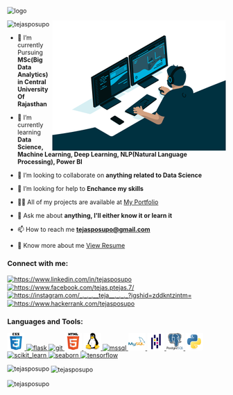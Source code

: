 ![logo](https://github.com/TejasPosupo/TejasPosupo/blob/main/intro.gif)

<img align="right" alt="coding" width="400" src="https://github.com/TejasPosupo/TejasPosupo/blob/main/5387dc7e035b3efe9d94516044de66a4.gif">

<p align="left"> <img src="https://komarev.com/ghpvc/?username=tejasposupo&label=Profile%20views&color=0e75b6&style=flat" alt="tejasposupo" /> </p>

- 🔭 I’m currently Pursuing **MSc(Big Data Analytics) in Central University Of Rajasthan**

- 🌱 I’m currently learning **Data Science, Machine Learning, Deep Learning, NLP(Natural Language Processing), Power BI**

- 👯 I’m looking to collaborate on **anything related to Data Science**

- 🤝 I’m looking for help to **Enchance my skills**

- 👨‍💻 All of my projects are available at [My Portfolio](https://tejasposupo.github.io/Tejas/)

- 💬 Ask me about **anything, I'll either know it or learn it**

- 📫 How to reach me **tejasposupo@gmail.com**

- 📄 Know more about me [View Resume](https://drive.google.com/file/d/1M7ZPIkE0vdnZGm1hZ2G9X6Z-yoReTeF_/view)

<h3 align="left">Connect with me:</h3>
<p align="left">
<a href="https://linkedin.com/in/https://www.linkedin.com/in/tejasposupo" target="blank"><img align="center" src="https://raw.githubusercontent.com/rahuldkjain/github-profile-readme-generator/master/src/images/icons/Social/linked-in-alt.svg" alt="https://www.linkedin.com/in/tejasposupo" height="30" width="40" /></a>
<a href="https://fb.com/https://www.facebook.com/tejas.ptejas.7/" target="blank"><img align="center" src="https://raw.githubusercontent.com/rahuldkjain/github-profile-readme-generator/master/src/images/icons/Social/facebook.svg" alt="https://www.facebook.com/tejas.ptejas.7/" height="30" width="40" /></a>
<a href="https://instagram.com/https://instagram.com/_._._.__teja__._._._?igshid=zddkntzintm=" target="blank"><img align="center" src="https://raw.githubusercontent.com/rahuldkjain/github-profile-readme-generator/master/src/images/icons/Social/instagram.svg" alt="https://instagram.com/_._._.__teja__._._._?igshid=zddkntzintm=" height="30" width="40" /></a>
<a href="https://www.hackerrank.com/https://www.hackerrank.com/tejasposupo" target="blank"><img align="center" src="https://raw.githubusercontent.com/rahuldkjain/github-profile-readme-generator/master/src/images/icons/Social/hackerrank.svg" alt="https://www.hackerrank.com/tejasposupo" height="30" width="40" /></a>
</p>

<h3 align="left">Languages and Tools:</h3>
<p align="left"> <a href="https://www.w3schools.com/css/" target="_blank" rel="noreferrer"> <img src="https://raw.githubusercontent.com/devicons/devicon/master/icons/css3/css3-original-wordmark.svg" alt="css3" width="40" height="40"/> </a> <a href="https://flask.palletsprojects.com/" target="_blank" rel="noreferrer"> <img src="https://www.vectorlogo.zone/logos/pocoo_flask/pocoo_flask-icon.svg" alt="flask" width="40" height="40"/> </a> <a href="https://git-scm.com/" target="_blank" rel="noreferrer"> <img src="https://www.vectorlogo.zone/logos/git-scm/git-scm-icon.svg" alt="git" width="40" height="40"/> </a> <a href="https://www.w3.org/html/" target="_blank" rel="noreferrer"> <img src="https://raw.githubusercontent.com/devicons/devicon/master/icons/html5/html5-original-wordmark.svg" alt="html5" width="40" height="40"/> </a> <a href="https://www.linux.org/" target="_blank" rel="noreferrer"> <img src="https://raw.githubusercontent.com/devicons/devicon/master/icons/linux/linux-original.svg" alt="linux" width="40" height="40"/> </a> <a href="https://www.microsoft.com/en-us/sql-server" target="_blank" rel="noreferrer"> <img src="https://www.svgrepo.com/show/303229/microsoft-sql-server-logo.svg" alt="mssql" width="40" height="40"/> </a> <a href="https://www.mysql.com/" target="_blank" rel="noreferrer"> <img src="https://raw.githubusercontent.com/devicons/devicon/master/icons/mysql/mysql-original-wordmark.svg" alt="mysql" width="40" height="40"/> </a> <a href="https://pandas.pydata.org/" target="_blank" rel="noreferrer"> <img src="https://raw.githubusercontent.com/devicons/devicon/2ae2a900d2f041da66e950e4d48052658d850630/icons/pandas/pandas-original.svg" alt="pandas" width="40" height="40"/> </a> <a href="https://www.postgresql.org" target="_blank" rel="noreferrer"> <img src="https://raw.githubusercontent.com/devicons/devicon/master/icons/postgresql/postgresql-original-wordmark.svg" alt="postgresql" width="40" height="40"/> </a> <a href="https://www.python.org" target="_blank" rel="noreferrer"> <img src="https://raw.githubusercontent.com/devicons/devicon/master/icons/python/python-original.svg" alt="python" width="40" height="40"/> </a> <a href="https://scikit-learn.org/" target="_blank" rel="noreferrer"> <img src="https://upload.wikimedia.org/wikipedia/commons/0/05/Scikit_learn_logo_small.svg" alt="scikit_learn" width="40" height="40"/> </a> <a href="https://seaborn.pydata.org/" target="_blank" rel="noreferrer"> <img src="https://seaborn.pydata.org/_images/logo-mark-lightbg.svg" alt="seaborn" width="40" height="40"/> </a> <a href="https://www.tensorflow.org" target="_blank" rel="noreferrer"> <img src="https://www.vectorlogo.zone/logos/tensorflow/tensorflow-icon.svg" alt="tensorflow" width="40" height="40"/> </a> </p>

<p><img align="left" src="https://github-readme-stats.vercel.app/api/top-langs?username=tejasposupo&show_icons=true&locale=en&layout=compact" alt="tejasposupo" /></p>

<p>&nbsp;<img align="center" src="https://awesome-github-stats.azurewebsites.net/user-stats/Tejasposupo?cardType=octocat&theme=github&preferLogin=true" alt="tejasposupo" /></p>

<p><img align="center" src="https://github-readme-streak-stats.herokuapp.com/?user=tejasposupo&" alt="tejasposupo" /></p>
